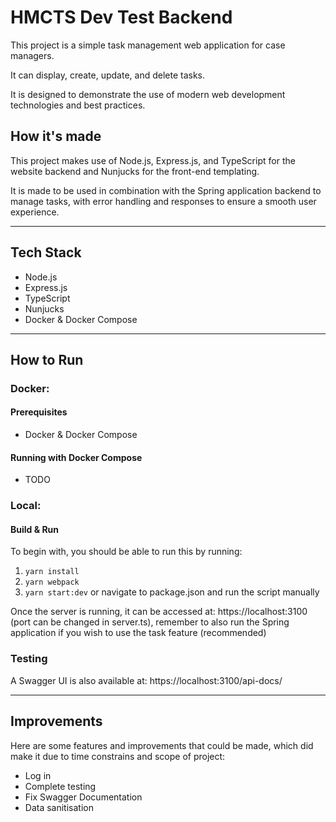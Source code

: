 # HMCTS Dev Test Backend

This project is a simple task management web application for case managers.

It can display, create, update, and delete tasks.

It is designed to demonstrate the use of modern web development technologies and best practices.

## How it's made

This project makes use of Node.js, Express.js, and TypeScript for the website backend and Nunjucks for the front-end templating.

It is made to be used in combination with the Spring application backend to manage tasks, with error handling and responses to ensure a smooth user experience.

---

## Tech Stack

- Node.js
- Express.js
- TypeScript
- Nunjucks
- Docker & Docker Compose

---

## How to Run

### Docker:

#### Prerequisites

- Docker & Docker Compose

#### Running with Docker Compose

- TODO

### Local:

#### Build & Run

To begin with, you should be able to run this by running:
1) `yarn install`
2) `yarn webpack`
3) `yarn start:dev` or navigate to package.json and run the script manually

Once the server is running, it can be accessed at: https://localhost:3100 (port can be changed in server.ts), remember to also run the Spring application if you wish to use the task feature (recommended)

### Testing

A Swagger UI is also available at: https://localhost:3100/api-docs/

---

## Improvements

Here are some features and improvements that could be made, which did make it due to time constrains and scope of project:

- Log in
- Complete testing
- Fix Swagger Documentation
- Data sanitisation


